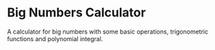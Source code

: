 # Big Numbers Calculator

A calculator for big numbers with some basic operations, trigonometric functions and polynomial integral.